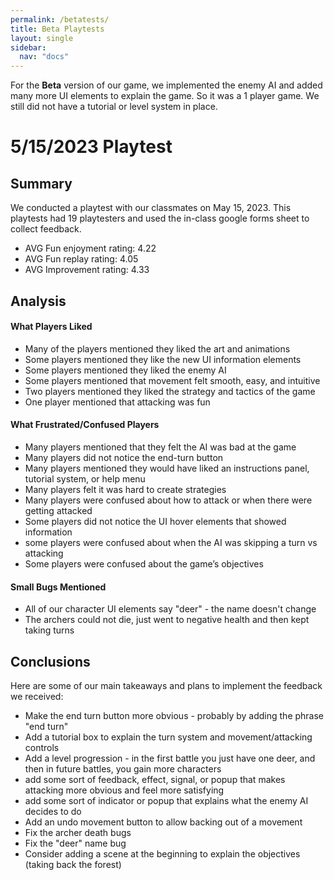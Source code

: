 ```yaml
---
permalink: /betatests/
title: Beta Playtests
layout: single
sidebar: 
  nav: "docs"
---
```


For the **Beta** version of our game, we implemented the enemy AI and added many more UI elements to explain the game. 
So it was a 1 player game. We still did not have a tutorial or level system in place.

# 5/15/2023 Playtest
## Summary
We conducted a playtest with our classmates on May 15, 2023. This playtests had 19 playtesters and used the in-class google forms sheet to collect feedback.
- AVG Fun enjoyment rating: 4.22
- AVG Fun replay rating: 4.05
- AVG Improvement rating: 4.33

## Analysis
#### What Players Liked
- Many of the players mentioned they liked the art and animations
- Some players mentioned they like the new UI information elements
- Some players mentioned they liked the enemy AI
- Some players mentioned that movement felt smooth, easy, and intuitive
- Two players mentioned they liked the strategy and tactics of the game
- One player mentioned that attacking was fun 

#### What Frustrated/Confused Players
- Many players mentioned that they felt the AI was bad at the game
- Many players did not notice the end-turn button
- Many players mentioned they would have liked an instructions panel, tutorial system, or help menu
- Many players felt it was hard to create strategies 
- Many players were confused about how to attack or when there were getting attacked
- Some players did not notice the UI hover elements that showed information
- some players were confused about when the AI was skipping a turn vs attacking
- Some players were confused about the game’s objectives


#### Small Bugs Mentioned
- All of our character UI elements say "deer" - the name doesn't change 
- The archers could not die, just went to negative health and then kept taking turns
 
## Conclusions
Here are some of our main takeaways and plans to implement the feedback we received:
- Make the end turn button more obvious - probably by adding the phrase "end turn" 
- Add a tutorial box to explain the turn system and movement/attacking controls
- Add a level progression - in the first battle you just have one deer, and then in future battles, you gain more characters 
- add some sort of feedback, effect, signal, or popup that makes attacking more obvious and feel more satisfying 
- add some sort of indicator or popup that explains what the enemy AI decides to do
- Add an undo movement button to allow backing out of a movement
- Fix the archer death bugs
- Fix the "deer" name bug
- Consider adding a scene at the beginning to explain the objectives (taking back the forest) 
